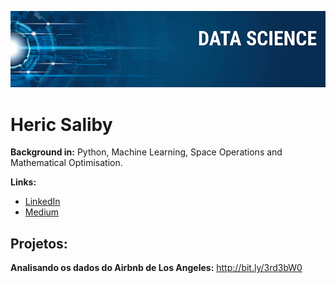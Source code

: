 
<p align="center">
  <img src="banner.png" >
</p>

# Heric Saliby



**Background in:** Python, Machine Learning, Space Operations and Mathematical Optimisation.

**Links:**
* [LinkedIn](https://bit.ly/3rihEQN)
* [Medium](https://medium.com/@blackbull0075)


## Projetos:

**Analisando os dados do Airbnb de Los Angeles:** http://bit.ly/3rd3bW0



